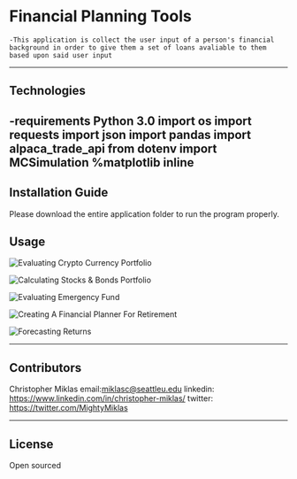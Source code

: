 # Financial Planning Tools
	-This application is collect the user input of a person's financial background in order to give them a set of loans avaliable to them based upon said user input
---

## Technologies
-requirements
Python 3.0
import os
import requests
import json
import pandas
import alpaca_trade_api
from dotenv import MCSimulation
%matplotlib inline
---

## Installation Guide

Please download the entire application folder to run the program properly.


## Usage


![Evaluating Crypto Currency Portfolio](https://i.imgur.com/WJc21ac.png)

![Calculating Stocks & Bonds Portfolio](https://i.imgur.com/xjIB5mZ.png)

![Evaluating Emergency Fund](https://i.imgur.com/KSUTddh.png)

![Creating A Financial Planner For Retirement](https://i.imgur.com/qQ2wNS9.png)

![Forecasting Returns](https://i.imgur.com/GBQHZd4.png)


---

## Contributors

Christopher Miklas
email:miklasc@seattleu.edu
linkedin: https://www.linkedin.com/in/christopher-miklas/
twitter: https://twitter.com/MightyMiklas

---

## License

Open sourced
